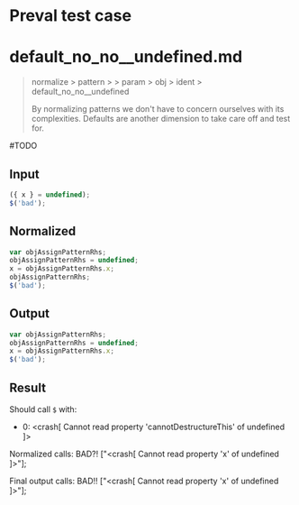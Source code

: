 # Preval test case

# default_no_no__undefined.md

> normalize > pattern >  > param > obj > ident > default_no_no__undefined
>
> By normalizing patterns we don't have to concern ourselves with its complexities. Defaults are another dimension to take care off and test for.

#TODO

## Input

`````js filename=intro
({ x } = undefined);
$('bad');
`````

## Normalized

`````js filename=intro
var objAssignPatternRhs;
objAssignPatternRhs = undefined;
x = objAssignPatternRhs.x;
objAssignPatternRhs;
$('bad');
`````

## Output

`````js filename=intro
var objAssignPatternRhs;
objAssignPatternRhs = undefined;
x = objAssignPatternRhs.x;
$('bad');
`````

## Result

Should call `$` with:
 - 0: <crash[ Cannot read property 'cannotDestructureThis' of undefined ]>

Normalized calls: BAD?!
["<crash[ Cannot read property 'x' of undefined ]>"];

Final output calls: BAD!!
["<crash[ Cannot read property 'x' of undefined ]>"];

